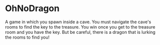 # OhNoDragon
A game in which you spawn inside a cave. You must navigate the cave's rooms to find the key to the treasure. You win once you get to the treasure room and you have the key. But be careful, there is a dragon that is lurking the rooms to find you!
